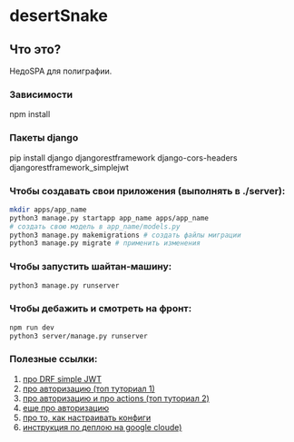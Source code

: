 # desertSnake

## Что это?
НедоSPA для полиграфии.

### Зависимости
npm install

### Пакеты django
pip install django djangorestframework django-cors-headers djangorestframework_simplejwt

### Чтобы создавать свои приложения (выполнять в ./server):
```bash
mkdir apps/app_name
python3 manage.py startapp app_name apps/app_name
# создать свою модель в app_name/models.py
python3 manage.py makemigrations # создать файлы миграции
python3 manage.py migrate # применить изменения
```

### Чтобы запустить шайтан-машину:
```bash
python3 manage.py runserver
```

### Чтобы дебажить и смотреть на фронт:
```bash
npm run dev
python3 server/manage.py runserver
``` 

### Полезные ссылки:
1. [про DRF simple JWT](https://pypi.org/project/djangorestframework-simplejwt/)
2. [про авторизацию (топ туториал 1)](https://hackernoon.com/110percent-complete-jwt-authentication-with-django-and-react-2020-iejq34ta)
3. [про авторизацию и про actions (топ туториал 2)](http://v1k45.com/blog/modern-django-part-4-adding-authentication-to-react-spa-using-drf/)
4. [еще про авторизацию](https://sloboda-studio.com/blog/how-to-make-react-django-combination-work-like-magic/)
5. [про то, как настраивать конфиги](https://github.com/babel/babel/issues/8655)
6. [инструкция по деплою на google cloude)](https://cloud.google.com/python/django/appengine)
